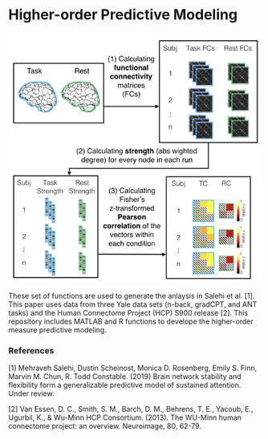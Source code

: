 # Higher-order Predictive Modeling
<p align="center">
	<img src ="images/TC_RC_pipeline.jpg" height="500" />
</p>


These set of functions are used to generate the anlaysis in Salehi et al. [1]. This paper uses data from three Yale data sets (n-back, gradCPT, and ANT tasks) and the Human Connectome Project (HCP) S900 release [2]. This repository includes MATLAB and R functions to develope the higher-order measure predictive modeling.


### References

[1] Mehraveh Salehi, Dustin Scheinost, Monica D. Rosenberg, Emily S. Finn, Marvin M. Chun, R. Todd Constable. (2019) Brain network stability and flexibility form a generalizable predictive model of sustained attention. Under review.

[2] Van Essen, D. C., Smith, S. M., Barch, D. M., Behrens, T. E., Yacoub, E., Ugurbil, K., & Wu-Minn HCP Consortium. (2013). The WU-Minn human connectome project: an overview. Neuroimage, 80, 62-79.

